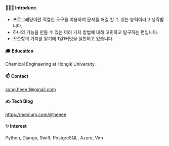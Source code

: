 
#### 🙇🏻‍♀️ Introduce. 

- 프로그래밍이란 적절한 도구를 이용하여 문제를 해결 할 수 있는 능력이라고 생각합니다.
- 하나의 기능을 만들 수 있는 여러 가지 방법에 대해 고민하고 탐구하는 편입니다.
- 꾸준함의 가치를 알기에 1일1커밋을 실천하고 있습니다.

#### 🎓 Education
Chemical Engineering at Hongik University.

 
#### 📫 Contact
song.heee.1@gmail.com


#### ✍️ Tech Blog
https://medium.com/@heeee


#### ✨ Interest
Python, Django, Swift, PostgreSQL, Azure, Vim
